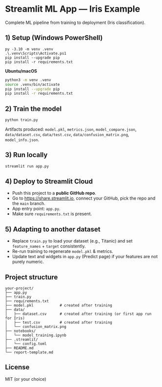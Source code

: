 
# Streamlit ML App — Iris Example

Complete ML pipeline from training to deployment (Iris classification).

## 1) Setup (Windows PowerShell)
```pwsh
py -3.10 -m venv .venv
.\.venv\Scripts\Activate.ps1
pip install --upgrade pip
pip install -r requirements.txt
```

**Ubuntu/macOS**
```bash
python3 -m venv .venv
source .venv/bin/activate
pip install --upgrade pip
pip install -r requirements.txt
```

## 2) Train the model
```bash
python train.py
```
Artifacts produced: `model.pkl`, `metrics.json`, `model_compare.json`, `data/dataset.csv`, `data/test.csv`, `data/confusion_matrix.png`, `model_info.json`.

## 3) Run locally
```bash
streamlit run app.py
```

## 4) Deploy to Streamlit Cloud
- Push this project to a **public GitHub repo**.
- Go to https://share.streamlit.io, connect your GitHub, pick the repo and the `main` branch.
- App entry point: `app.py`.
- Make sure `requirements.txt` is present.

## 5) Adapting to another dataset
- Replace `train.py` to load your dataset (e.g., Titanic) and set `feature_names` + `target` consistently.
- Re-run training to regenerate `model.pkl` & metrics.
- Update text and widgets in `app.py` (Predict page) if your features are not purely numeric.

## Project structure
```
your-project/
├── app.py
├── train.py
├── requirements.txt
├── model.pkl            # created after training
├── data/
│   ├── dataset.csv      # created after training (or first app run for Iris)
│   ├── test.csv         # created after training
│   └── confusion_matrix.png
├── notebooks/
│   └── model_training.ipynb
├── .streamlit/
│   └── config.toml
├── README.md
└── report-template.md
```

## License
MIT (or your choice)
